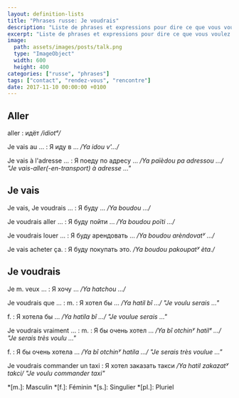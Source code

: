 ```yaml
---
layout: definition-lists
title: "Phrases russe: Je voudrais"
description: "Liste de phrases et expressions pour dire ce que vous voulez faire."
excerpt: "Liste de phrases et expressions pour dire ce que vous voulez faire."
image:
  path: assets/images/posts/talk.png
  type: "ImageObject"
  width: 600
  height: 400
categories: ["russe", "phrases"]
tags: ["contact", "rendez-vous", "rencontre"]
date: 2017-11-10 00:00:00 +0100
---
```


## Aller

aller
: идёт
*/idiotᵉ/*

Je vais au …
: Я иду в …
*/Ya idou v'…/*

Je vais à l'adresse …
: Я поеду по адресу …
*/Ya païèdou pa adressou …/ "Je vais-aller(-en-transport) à adresse …"*


## Je vais

Je vais, Je voudrais …
: Я буду …
*/Ya boudou …/*

Je voudrais aller …
: Я буду пойти …
*/Ya boudou poïti …/*

Je voudrais louer …
: Я буду арендовать …
*/Ya boudou arèndovatʸ …/*

Je vais acheter ça.
: Я буду покупать это.
*/Ya boudou pakoupatʸ èta./*


## Je voudrais

Je m. veux …
: Я хочу …
*/Ya hatchou …/*

Je voudrais que …
: m.
  : Я хотел бы …
  */Ya hatil bî …/ "Je voulu serais …"*

  f.
  : Я хотелa бы …
  */Ya hatila bî …/ "Je voulue serais …"*

Je voudrais vraiment …
: m.
  : Я бы очень хотел …
  */Ya bî otchinʸ hatilᵉ …/ "Je serais très voulu …"*

  f.
  : Я бы очень хотела …
  */Ya bî otchinʸ hatila …/ "Je serais très voulue …"*

Je voudrais commander un taxi
: Я хотел заказать такси
*/Ya hatil zakazatʸ takci/ "Je voulu commander taxi"*



*[m.]: Masculin
*[f.]: Féminin
*[s.]: Singulier
*[pl.]: Pluriel
